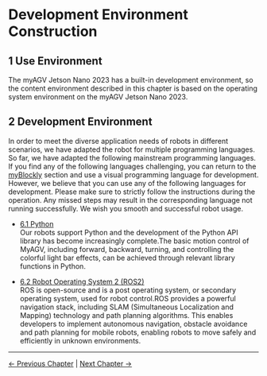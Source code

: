 # Development Environment Construction

## 1 Use Environment

The myAGV Jetson Nano 2023 has a built-in development environment, so the content environment described in this chapter is based on the operating system environment on the myAGV Jetson Nano 2023.

## 2 Development Environment

In order to meet the diverse application needs of robots in different scenarios, we have adapted the robot for multiple programming languages. So far, we have adapted the following mainstream programming languages. If you find any of the following languages challenging, you can return to the [myBlockly](../5-BasicApplication/5.2-ApplicationUse/5.2.1-myblockly/jetsonnano//README.md) section and use a visual programming language for development. However, we believe that you can use any of the following languages for development. Please make sure to strictly follow the instructions during the operation. Any missed steps may result in the corresponding language not running successfully. We wish you smooth and successful robot usage.

- [6.1 Python](../6-SDKDevelopment/6.1-ApplicationBasePython/README.md)<br>
Our robots support Python and the development of the Python API library has become increasingly complete.The basic motion control of MyAGV, including forward, backward, turning, and controlling the colorful light bar effects, can be achieved through relevant library functions in Python.

- [6.2 Robot Operating System 2 (ROS2)](../6-SDKDevelopment/6.2-ApplicationBaseROS2/6.2.1-ROS2_Introduction.md)<br>
ROS is open-source and is a post operating system, or secondary operating system, used for robot control.ROS provides a powerful navigation stack, including SLAM (Simultaneous Localization and Mapping) technology and path planning algorithms. This enables developers to implement autonomous navigation, obstacle avoidance and path planning for mobile robots, enabling robots to move safely and efficiently in unknown environments.

----
[← Previous Chapter](../5-BasicApplication/README.md) | [Next Chapter →](../7-ExamplesRobotsUsing/README.md)